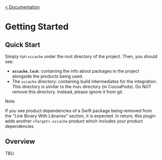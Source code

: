 [< Documentation](README.md)

# Getting Started

## Quick Start

Simply run `xccache` under the root directory of the project. Then, you should see:
- **`xccache.lock`**: containing the info about packages in the project alongside the products being used.
- The `xccache` directory: containing build intermediates for the integration. This directory is similar to the `Pods` directory (in CocoaPods). Do NOT remove this directory. Instead, please ignore it from git.

> [!NOTE]
> If you see product dependencies of a Swift package being removed from the "Link Binary With Libraries" section, it is expected.
> In return, this plugin adds another `<Target>.xccache` product which includes your product dependencies

## Overview
TBU
